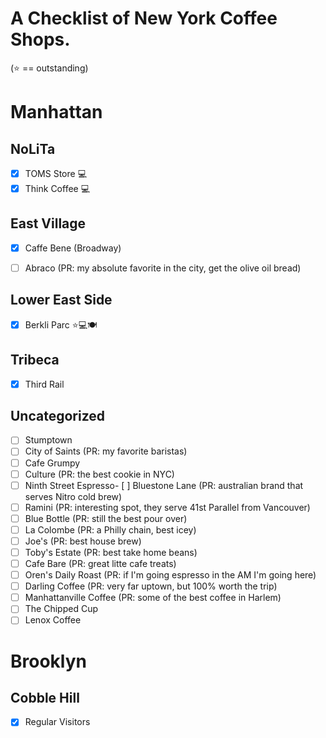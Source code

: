 # A Checklist of New York Coffee Shops.

(:star: == outstanding)

# Manhattan

## NoLiTa

- [x] TOMS Store 💻
- [x] Think Coffee 💻

## East Village

- [x] Caffe Bene (Broadway)
- [ ] Abraco (PR: my absolute favorite in the city, get the olive oil bread)


## Lower East Side

- [x] Berkli Parc ⭐💻🍽

## Tribeca

- [x] Third Rail

## Uncategorized

- [ ] Stumptown
- [ ] City of Saints (PR: my favorite baristas)
- [ ] Cafe Grumpy
- [ ] Culture (PR: the best cookie in NYC)
- [ ] Ninth Street Espresso- [ ] Bluestone Lane (PR: australian brand that serves Nitro cold brew)
- [ ] Ramini (PR: interesting spot, they serve 41st Parallel from Vancouver) 
- [ ] Blue Bottle (PR: still the best pour over)
- [ ] La Colombe (PR: a Philly chain, best icey)
- [ ] Joe's (PR: best house brew)
- [ ] Toby's Estate (PR: best take home beans)
- [ ] Cafe Bare (PR: great litte cafe treats)
- [ ] Oren's Daily Roast (PR: if I'm going espresso in the AM I'm going here)
- [ ] Darling Coffee (PR: very far uptown, but 100% worth the trip)
- [ ] Manhattanville Coffee (PR: some of the best coffee in Harlem)
- [ ] The Chipped Cup
- [ ] Lenox Coffee

# Brooklyn

## Cobble Hill

- [x] Regular Visitors